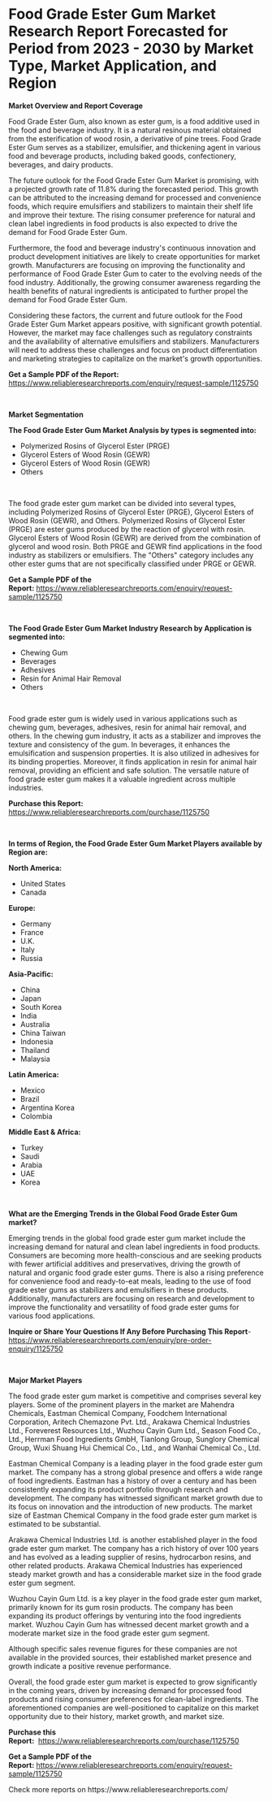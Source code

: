 <p><h1>Food Grade Ester Gum Market Research Report Forecasted for Period from 2023 -  2030 by Market Type, Market Application, and Region</h1></p><p><strong>Market Overview and Report Coverage</strong></p>
<p><p>Food Grade Ester Gum, also known as ester gum, is a food additive used in the food and beverage industry. It is a natural resinous material obtained from the esterification of wood rosin, a derivative of pine trees. Food Grade Ester Gum serves as a stabilizer, emulsifier, and thickening agent in various food and beverage products, including baked goods, confectionery, beverages, and dairy products.</p><p>The future outlook for the Food Grade Ester Gum Market is promising, with a projected growth rate of 11.8% during the forecasted period. This growth can be attributed to the increasing demand for processed and convenience foods, which require emulsifiers and stabilizers to maintain their shelf life and improve their texture. The rising consumer preference for natural and clean label ingredients in food products is also expected to drive the demand for Food Grade Ester Gum.</p><p>Furthermore, the food and beverage industry's continuous innovation and product development initiatives are likely to create opportunities for market growth. Manufacturers are focusing on improving the functionality and performance of Food Grade Ester Gum to cater to the evolving needs of the food industry. Additionally, the growing consumer awareness regarding the health benefits of natural ingredients is anticipated to further propel the demand for Food Grade Ester Gum.</p><p>Considering these factors, the current and future outlook for the Food Grade Ester Gum Market appears positive, with significant growth potential. However, the market may face challenges such as regulatory constraints and the availability of alternative emulsifiers and stabilizers. Manufacturers will need to address these challenges and focus on product differentiation and marketing strategies to capitalize on the market's growth opportunities.</p></p>
<p><strong>Get a Sample PDF of the Report:</strong> <a href="https://www.reliableresearchreports.com/enquiry/request-sample/1125750">https://www.reliableresearchreports.com/enquiry/request-sample/1125750</a></p>
<p>&nbsp;</p>
<p><strong>Market Segmentation</strong></p>
<p><strong>The Food Grade Ester Gum Market Analysis by types is segmented into:</strong></p>
<p><ul><li>Polymerized Rosins of Glycerol Ester (PRGE)</li><li>Glycerol Esters of Wood Rosin (GEWR)</li><li>Glycerol Esters of Wood Rosin (GEWR)</li><li>Others</li></ul></p>
<p>&nbsp;</p>
<p><p>The food grade ester gum market can be divided into several types, including Polymerized Rosins of Glycerol Ester (PRGE), Glycerol Esters of Wood Rosin (GEWR), and Others. Polymerized Rosins of Glycerol Ester (PRGE) are ester gums produced by the reaction of glycerol with rosin. Glycerol Esters of Wood Rosin (GEWR) are derived from the combination of glycerol and wood rosin. Both PRGE and GEWR find applications in the food industry as stabilizers or emulsifiers. The "Others" category includes any other ester gums that are not specifically classified under PRGE or GEWR.</p></p>
<p><strong>Get a Sample PDF of the Report:</strong>&nbsp;<a href="https://www.reliableresearchreports.com/enquiry/request-sample/1125750">https://www.reliableresearchreports.com/enquiry/request-sample/1125750</a></p>
<p>&nbsp;</p>
<p><strong>The Food Grade Ester Gum Market Industry Research by Application is segmented into:</strong></p>
<p><ul><li>Chewing Gum</li><li>Beverages</li><li>Adhesives</li><li>Resin for Animal Hair Removal</li><li>Others</li></ul></p>
<p>&nbsp;</p>
<p><p>Food grade ester gum is widely used in various applications such as chewing gum, beverages, adhesives, resin for animal hair removal, and others. In the chewing gum industry, it acts as a stabilizer and improves the texture and consistency of the gum. In beverages, it enhances the emulsification and suspension properties. It is also utilized in adhesives for its binding properties. Moreover, it finds application in resin for animal hair removal, providing an efficient and safe solution. The versatile nature of food grade ester gum makes it a valuable ingredient across multiple industries.</p></p>
<p><strong>Purchase this Report:</strong>&nbsp; <a href="https://www.reliableresearchreports.com/purchase/1125750">https://www.reliableresearchreports.com/purchase/1125750</a></p>
<p>&nbsp;</p>
<p><strong>In terms of Region, the Food Grade Ester Gum Market Players available by Region are:</strong></p>
<p>
    <p> <strong> North America: </strong>
        <ul>
            <li>United States</li>
            <li>Canada</li>
        </ul>
        </p> 
    <p> <strong> Europe: </strong>
        <ul>
            <li>Germany</li>
            <li>France</li>
            <li>U.K.</li>
            <li>Italy</li>
            <li>Russia</li>
        </ul>
        </p> 
    <p> <strong> Asia-Pacific: </strong>
        <ul>
            <li>China</li>
            <li>Japan</li>
            <li>South Korea</li>
            <li>India</li>
            <li>Australia</li>
            <li>China Taiwan</li>
            <li>Indonesia</li>
            <li>Thailand</li>
            <li>Malaysia</li>
        </ul>
        </p> 
    <p> <strong> Latin America: </strong>
        <ul>
            <li>Mexico</li>
            <li>Brazil</li>
            <li>Argentina Korea</li>
            <li>Colombia</li>
        </ul>
        </p> 
    <p> <strong> Middle East & Africa: </strong>
        <ul>
            <li>Turkey</li>
            <li>Saudi</li>
            <li>Arabia</li>
            <li>UAE</li>
            <li>Korea</li>
        </ul>
    </p>
    </p>
<p>&nbsp;</p>
<p><strong>What are the Emerging Trends in the Global Food Grade Ester Gum market?</strong></p>
<p><p>Emerging trends in the global food grade ester gum market include the increasing demand for natural and clean label ingredients in food products. Consumers are becoming more health-conscious and are seeking products with fewer artificial additives and preservatives, driving the growth of natural and organic food grade ester gums. There is also a rising preference for convenience food and ready-to-eat meals, leading to the use of food grade ester gums as stabilizers and emulsifiers in these products. Additionally, manufacturers are focusing on research and development to improve the functionality and versatility of food grade ester gums for various food applications.</p></p>
<p><strong>Inquire or Share Your Questions If Any Before Purchasing This Report</strong>- <a href="https://www.reliableresearchreports.com/enquiry/pre-order-enquiry/1125750">https://www.reliableresearchreports.com/enquiry/pre-order-enquiry/1125750</a></p>
<p>&nbsp;</p>
<p><strong>Major Market Players</strong></p>
<p><p>The food grade ester gum market is competitive and comprises several key players. Some of the prominent players in the market are Mahendra Chemicals, Eastman Chemical Company, Foodchem International Corporation, Aritech Chemazone Pvt. Ltd., Arakawa Chemical Industries Ltd., Foreverest Resources Ltd., Wuzhou Cayin Gum Ltd., Season Food Co., Ltd., Herrman Food Ingredients GmbH, Tianlong Group, Sunglory Chemical Group, Wuxi Shuang Hui Chemical Co., Ltd., and Wanhai Chemical Co., Ltd.</p><p>Eastman Chemical Company is a leading player in the food grade ester gum market. The company has a strong global presence and offers a wide range of food ingredients. Eastman has a history of over a century and has been consistently expanding its product portfolio through research and development. The company has witnessed significant market growth due to its focus on innovation and the introduction of new products. The market size of Eastman Chemical Company in the food grade ester gum market is estimated to be substantial.</p><p>Arakawa Chemical Industries Ltd. is another established player in the food grade ester gum market. The company has a rich history of over 100 years and has evolved as a leading supplier of resins, hydrocarbon resins, and other related products. Arakawa Chemical Industries has experienced steady market growth and has a considerable market size in the food grade ester gum segment.</p><p>Wuzhou Cayin Gum Ltd. is a key player in the food grade ester gum market, primarily known for its gum rosin products. The company has been expanding its product offerings by venturing into the food ingredients market. Wuzhou Cayin Gum has witnessed decent market growth and a moderate market size in the food grade ester gum segment.</p><p>Although specific sales revenue figures for these companies are not available in the provided sources, their established market presence and growth indicate a positive revenue performance.</p><p>Overall, the food grade ester gum market is expected to grow significantly in the coming years, driven by increasing demand for processed food products and rising consumer preferences for clean-label ingredients. The aforementioned companies are well-positioned to capitalize on this market opportunity due to their history, market growth, and market size.</p></p>
<p><strong>Purchase this Report:</strong>&nbsp;&nbsp;<a href="https://www.reliableresearchreports.com/purchase/1125750">https://www.reliableresearchreports.com/purchase/1125750</a></p>
<p></p>
<p><strong>Get a Sample PDF of the Report:</strong>&nbsp;<a href="https://www.reliableresearchreports.com/enquiry/request-sample/1125750">https://www.reliableresearchreports.com/enquiry/request-sample/1125750</a></p>
<p>Check more reports on https://www.reliableresearchreports.com/</p>
